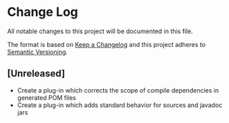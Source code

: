 # Change Log
All notable changes to this project will be documented in this file.

The format is based on [Keep a Changelog](http://keepachangelog.com/)
and this project adheres to [Semantic Versioning](http://semver.org/).

## [Unreleased]
- Create a plug-in which corrects the scope of compile dependencies in generated POM files
- Create a plug-in which adds standard behavior for sources and javadoc jars
